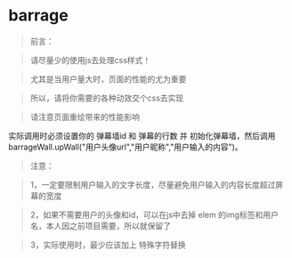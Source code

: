 # barrage
> 前言：

> 请尽量少的使用js去处理css样式！

> 尤其是当用户量大时，页面的性能的尤为重要

> 所以，请将你需要的各种动效交个css去实现

> 请注意页面重绘带来的性能影响

实际调用时必须设置你的 弹幕墙id 和 弹幕的行数 并 初始化弹幕墙，然后调用 barrageWall.upWall("用户头像url","用户昵称","用户输入的内容")。

> 注意：

> 1，一定要限制用户输入的文字长度，尽量避免用户输入的内容长度超过屏幕的宽度

> 2，如果不需要用户的头像和id，可以在js中去掉 elem 的img标签和用户名，本人因之前项目需要，所以就保留了

> 3，实际使用时，最少应该加上 特殊字符替换 
